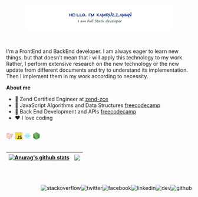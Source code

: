 <p align="center"><a href="https://github.com/kamruzzamanripon"><img width="80%" src="./assets/user-name-header.png" /></a></p>

<br />

I'm a FrontEnd and BackEnd developer. I am always eager to learn new things. but that doesn’t mean that i will apply this technology to my work. Rather, I perform extensive research on the new technology or the new update from different documents and try to understand its implementation. Then I implement them in my work according to necessity.

**About me**

- 💼 Zend Certified Engineer at [zend-zce](https://www.zend-zce.com/en/yellow-pages/ZEND032642?fbclid=IwAR2g1XN6D4ixsUhIMsvujO5neegvEpKU2Lv4lLKzaCE1JLYHhL4Z7MMWzfw)
- 💼 JavaScript Algorithms and Data Structures [freecodecamp](https://www.freecodecamp.org/certification/fcc432f6d27-bd65-477e-9a7b-48d1e3bdfb2b/javascript-algorithms-and-data-structures)
- 💼 Back End Development and APIs [freecodecamp](https://www.freecodecamp.org/certification/fcc432f6d27-bd65-477e-9a7b-48d1e3bdfb2b/back-end-development-and-apis)
- ❤️ I love coding

<br />
<code><img height="20" src="https://raw.githubusercontent.com/github/explore/80688e429a7d4ef2fca1e82350fe8e3517d3494d/topics/laravel/laravel.png"></code>
<code><img height="20" src="https://raw.githubusercontent.com/github/explore/80688e429a7d4ef2fca1e82350fe8e3517d3494d/topics/javascript/javascript.png"></code>
<code><img height="20" src="https://raw.githubusercontent.com/github/explore/80688e429a7d4ef2fca1e82350fe8e3517d3494d/topics/react/react.png"></code>
<code><img height="20" src="https://raw.githubusercontent.com/github/explore/80688e429a7d4ef2fca1e82350fe8e3517d3494d/topics/nodejs/nodejs.png"></code>
<br> <br>

| <a href="https://github.com/kamruzzamanripon/github-readme-stats"><img align="center" src="https://github-readme-stats.vercel.app/api?username=kamruzzamanripon&show_icons=true&include_all_commits=true&theme=buefy&hide_border=true" alt="Anurag's github stats" /></a> | <a href="https://github.com/kamruzzamanripon/github-readme-stats"><img align="center" src="https://github-readme-stats.vercel.app/api/top-langs/?username=kamruzzamanripon&layout=compact&theme=buefy&hide_border=true" /></a> |
| ------------------------------------------------------------------------------------------------------------------------------------------------------------------------------------------------------------------------------------------------------------------------- | ------------------------------------------------------------------------------------------------------------------------------------------------------------------------------------------------------------------------------ |

<br />
<br />

[<img align="right" src='https://cdn.jsdelivr.net/npm/simple-icons@3.0.1/icons/github.svg' alt='github' height='40'>](https://github.com/kamruzzamanripon) [<img align="right" src='https://cdn.jsdelivr.net/npm/simple-icons@3.0.1/icons/dev-dot-to.svg' alt='dev' height='40'>](https://dev.to/kamruzzaman) [<img align="right" src='https://cdn.jsdelivr.net/npm/simple-icons@3.0.1/icons/linkedin.svg' alt='linkedin' height='40'>](https://www.linkedin.com/in/syedkamruzzaman/) [<img align="right" src='https://cdn.jsdelivr.net/npm/simple-icons@3.0.1/icons/facebook.svg' alt='facebook' height='40'>](https://www.facebook.com/syed.kamruzzamanripon/) [<img  align="right" src='https://cdn.jsdelivr.net/npm/simple-icons@3.0.1/icons/twitter.svg' alt='twitter' height='40'>](https://twitter.com/kamruzzaman999) [<img align="right" src='https://cdn.jsdelivr.net/npm/simple-icons@3.0.1/icons/stackoverflow.svg' alt='stackoverflow' height='40'>](https://stackoverflow.com/users/13314180/syed-kamruzzaman)
